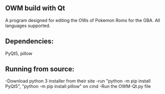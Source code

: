 OWM build with Qt
-
A program designed for editing the OWs of Pokemon Roms for the GBA. All languages supported.

Dependencies:
-
PyQt5, pillow

Running from source:
-
-Download python 3 installer from their site
-run "python -m pip install PyQt5", "python -m pip install pillow" on cmd
-Run the OWM-Qt.py file


